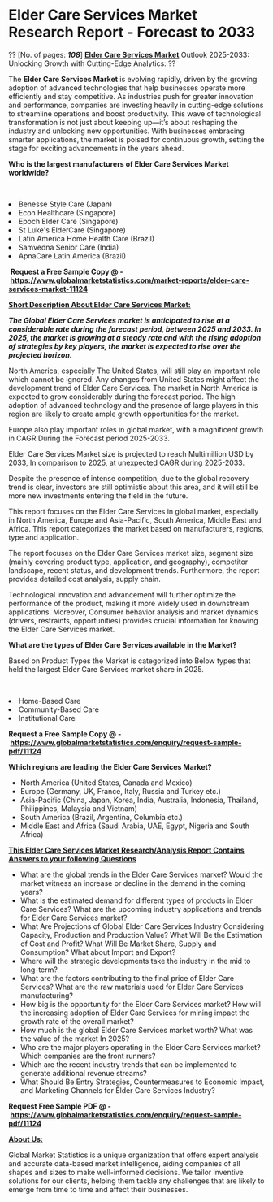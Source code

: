 <H1>Elder Care Services Market Research Report - Forecast to 2033</H1><p>?? [No. of pages:&nbsp;<strong><em>108</em></strong>]&nbsp;<strong><a href="https://www.globalmarketstatistics.com/market-reports/elder-care-services-market-11124">Elder Care Services&nbsp;Market</a></strong>&nbsp;Outlook 2025-2033: Unlocking Growth with Cutting-Edge Analytics: ??</p><p>The <strong>Elder Care Services Market</strong> is evolving rapidly, driven by the growing adoption of advanced technologies that help businesses operate more efficiently and stay competitive. As industries push for greater innovation and performance, companies are investing heavily in cutting-edge solutions to streamline operations and boost productivity. This wave of technological transformation is not just about keeping up&mdash;it&rsquo;s about reshaping the industry and unlocking new opportunities. With businesses embracing smarter applications, the market is poised for continuous growth, setting the stage for exciting advancements in the years ahead.</p><p><strong>Who is the largest manufacturers of Elder Care Services Market worldwide?</strong></p><p>&nbsp;<li>Benesse Style Care (Japan)<li> Econ Healthcare (Singapore)<li> Epoch Elder Care (Singapore)<li> St Luke's ElderCare (Singapore)<li> Latin America Home Health Care (Brazil)<li> Samvedna Senior Care (India)<li> ApnaCare Latin America (Brazil)</p><p>&nbsp;<strong>Request a Free Sample Copy @ -&nbsp;<a href="https://www.globalmarketstatistics.com/market-reports/elder-care-services-market-11124">https://www.globalmarketstatistics.com/market-reports/elder-care-services-market-11124</a></strong></p><p><strong><u>Short Description About Elder Care Services Market:</u></strong></p><p><strong><em>The Global Elder Care Services market is anticipated to rise at a considerable rate during the forecast period, between 2025 and 2033. In 2025, the market is growing at a steady rate and with the rising adoption of strategies by key players, the market is expected to rise over the projected horizon.</em></strong></p><p>North America, especially The United States, will still play an important role which cannot be ignored. Any changes from United States might affect the development trend of Elder Care Services. The market in North America is expected to grow considerably during the forecast period. The high adoption of advanced technology and the presence of large players in this region are likely to create ample growth opportunities for the market.</p><p>Europe also play important roles in global market, with a magnificent growth in CAGR During the Forecast period 2025-2033.</p><p>Elder Care Services Market size is projected to reach Multimillion USD by 2033, In comparison to 2025, at unexpected CAGR during 2025-2033.</p><p>Despite the presence of intense competition, due to the global recovery trend is clear, investors are still optimistic about this area, and it will still be more new investments entering the field in the future.</p><p>This report focuses on the Elder Care Services in global market, especially in North America, Europe and Asia-Pacific, South America, Middle East and Africa. This report categorizes the market based on manufacturers, regions, type and application.</p><p>The report focuses on the Elder Care Services market size, segment size (mainly covering product type, application, and geography), competitor landscape, recent status, and development trends. Furthermore, the report provides detailed cost analysis, supply chain.</p><p>Technological innovation and advancement will further optimize the performance of the product, making it more widely used in downstream applications. Moreover, Consumer behavior analysis and market dynamics (drivers, restraints, opportunities) provides crucial information for knowing the Elder Care Services market.</p><p><strong>What are the types of Elder Care Services available in the Market?</strong></p><p>Based on Product Types the Market is categorized into Below types that held the largest Elder Care Services market share in 2025.</p><p>&nbsp;<li>Home-Based Care<li> Community-Based Care<li> Institutional Care&nbsp;</p><p><strong>Request a Free Sample Copy @ -&nbsp;<a href="https://www.globalmarketstatistics.com/enquiry/request-sample-pdf/11124">https://www.globalmarketstatistics.com/enquiry/request-sample-pdf/11124</a></strong></p><p><strong>Which regions are leading the Elder Care Services Market?</strong></p><ul><li>North America (United States, Canada and Mexico)</li><li>Europe (Germany, UK, France, Italy, Russia and Turkey etc.)</li><li>Asia-Pacific (China, Japan, Korea, India, Australia, Indonesia, Thailand, Philippines, Malaysia and Vietnam)</li><li>South America (Brazil, Argentina, Columbia etc.)</li><li>Middle East and Africa (Saudi Arabia, UAE, Egypt, Nigeria and South Africa)</li></ul><p><strong><u>This Elder Care Services Market Research/Analysis Report Contains Answers to your following Questions</u></strong></p><ul><li>What are the global trends in the Elder Care Services market? Would the market witness an increase or decline in the demand in the coming years?</li><li>What is the estimated demand for different types of products in Elder Care Services? What are the upcoming industry applications and trends for Elder Care Services market?</li><li>What Are Projections of Global Elder Care Services Industry Considering Capacity, Production and Production Value? What Will Be the Estimation of Cost and Profit? What Will Be Market Share, Supply and Consumption? What about Import and Export?</li><li>Where will the strategic developments take the industry in the mid to long-term?</li><li>What are the factors contributing to the final price of Elder Care Services? What are the raw materials used for Elder Care Services manufacturing?</li><li>How big is the opportunity for the Elder Care Services market? How will the increasing adoption of Elder Care Services for mining impact the growth rate of the overall market?</li><li>How much is the global Elder Care Services market worth? What was the value of the market In 2025?</li><li>Who are the major players operating in the Elder Care Services market? Which companies are the front runners?</li><li>Which are the recent industry trends that can be implemented to generate additional revenue streams?</li><li>What Should Be Entry Strategies, Countermeasures to Economic Impact, and Marketing Channels for Elder Care Services Industry?</li></ul><p><strong>Request Free Sample PDF @ -&nbsp;<a href="https://www.globalmarketstatistics.com/enquiry/request-sample-pdf/11124">https://www.globalmarketstatistics.com/enquiry/request-sample-pdf/11124</a></strong></p><p><strong><u>About Us:</u></strong></p><p>Global Market Statistics&nbsp;is a unique organization that offers expert analysis and accurate data-based market intelligence, aiding companies of all shapes and sizes to make well-informed decisions. We tailor inventive solutions for our clients, helping them tackle any challenges that are likely to emerge from time to time and affect their businesses.</p>
